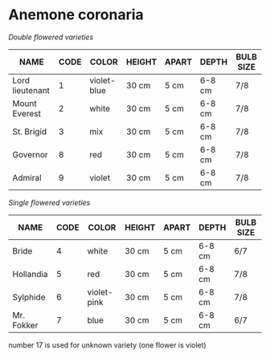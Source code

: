# Anemone coronaria

*Double flowered varieties*

| NAME                   | CODE   | COLOR         | HEIGHT    | APART    | DEPTH      | BULB SIZE   |
| ---------------------- | ------ | ------------- | --------- | -------- | ---------- | ----------- |
| Lord lieutenant        |   1    | violet-blue   |   30 cm   |   5 cm   |   6-8 cm   |   7/8       | 11
| Mount Everest          |   2    | white         |   30 cm   |   5 cm   |   6-8 cm   |   7/8       | 12
| St. Brigid             |   3    | mix           |   30 cm   |   5 cm   |   6-8 cm   |   7/8       | 15
| Governor               |   8    | red           |   30 cm   |   5 cm   |   6-8 cm   |   7/8       | 14
| Admiral                |   9    | violet        |   30 cm   |   5 cm   |   6-8 cm   |   7/8       | 13


*Single flowered varieties*

| NAME                   | CODE   | COLOR         | HEIGHT    | APART    | DEPTH      | BULB SIZE   |
| ---------------------- | ------ | ------------- | --------- | -------- | ---------- | ----------- |
| Bride                  |   4    | white         |   30 cm   |   5 cm   |   6-8 cm   |   6/7       | 18
| Hollandia              |   5    | red           |   30 cm   |   5 cm   |   6-8 cm   |   7/8       | 10
| Sylphide               |   6    | violet-pink   |   30 cm   |   5 cm   |   6-8 cm   |   7/8       | 16
| Mr. Fokker             |   7    | blue          |   30 cm   |   5 cm   |   6-8 cm   |   6/7       | 18

number 17 is used for unknown variety (one flower is violet)

